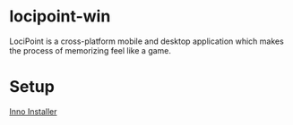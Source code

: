 # locipoint-win
LociPoint is a cross-platform mobile and desktop application which makes the process of memorizing feel like a game.

# Setup
[Inno Installer](www.github.com/Heisenberg26/locipoint-win/raw/master/LociPoint/Setup/LociPointInstaller.exe)
